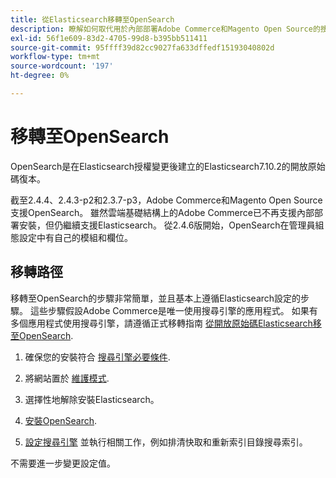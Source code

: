 ```yaml
---
title: 從Elasticsearch移轉至OpenSearch
description: 瞭解如何取代用於內部部署Adobe Commerce和Magento Open Source的搜尋引擎。
exl-id: 56f1e609-83d2-4705-99d8-b395bb511411
source-git-commit: 95ffff39d82cc9027fa633dffedf15193040802d
workflow-type: tm+mt
source-wordcount: '197'
ht-degree: 0%

---
```


# 移轉至OpenSearch

OpenSearch是在Elasticsearch授權變更後建立的Elasticsearch7.10.2的開放原始碼復本。

截至2.4.4、2.4.3-p2和2.3.7-p3，Adobe Commerce和Magento Open Source支援OpenSearch。 雖然雲端基礎結構上的Adobe Commerce已不再支援內部部署安裝，但仍繼續支援Elasticsearch。 從2.4.6版開始，OpenSearch在管理員組態設定中有自己的模組和欄位。

## 移轉路徑

移轉至OpenSearch的步驟非常簡單，並且基本上遵循Elasticsearch設定的步驟。 這些步驟假設Adobe Commerce是唯一使用搜尋引擎的應用程式。 如果有多個應用程式使用搜尋引擎，請遵循正式移轉指南 [從開放原始碼Elasticsearch移至OpenSearch](https://opensearch.org/blog/technical-posts/2021/10/moving-from-opensource-elasticsearch-to-opensearch/).

1. 確保您的安裝符合 [搜尋引擎必要條件](../../installation/prerequisites/search-engine/overview.md).

1. 將網站置於 [維護模式](../../installation/tutorials/maintenance-mode.md).

1. 選擇性地解除安裝Elasticsearch。

1. [安裝OpenSearch](https://opensearch.org/docs/latest/opensearch/install/important-settings/).

1. [設定搜尋引擎](../../configuration/search/configure-search-engine.md) 並執行相關工作，例如排清快取和重新索引目錄搜尋索引。

不需要進一步變更設定值。
